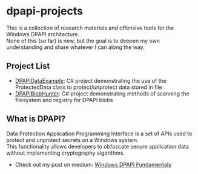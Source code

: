 # dpapi-projects
This is a collection of research materials and offensive tools for the Windows DPAPI architecture.  
None of this (so far) is new, but the goal is to deepen my own understanding and share whatever I can along the way.
## Project List
- [DPAPIDataExample](https://github.com/toneillcodes/dpapi-projects/tree/main/DPAPIDataExample): C# project demonstrating the use of the ProtectedData class to protect/unprotect data stored in file
- [DPAPIBlobHunter](https://github.com/toneillcodes/dpapi-projects/tree/main/DPAPIBlobHunter): C# project demonstrating methods of scanning the filesystem and registry for DPAPI blobs

## What is DPAPI?
Data Protection Application Programming Interface is a set of APIs used to protect and unprotect secrets on a Windows system.  
This functionality allows developers to obfuscate secure application data without implementing cryptography algorithms.
- Check out my post on medium: [Windows DPAPI Fundamentals](https://medium.com/@toneillcodes/windows-dpapi-fundamentals-69af5169ffe8)
